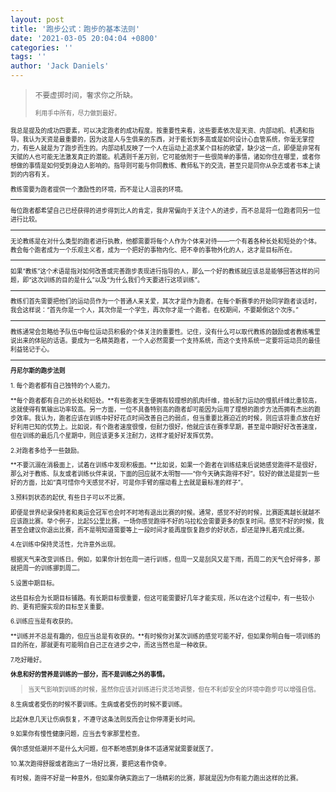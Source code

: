 ```yaml
---
layout: post
title: '跑步公式：跑步的基本法则'
date: '2021-03-05 20:04:04 +0800'
categories: ''
tags: ''
author: 'Jack Daniels'
---
```


> <small>不要虚掷时间，奢求你之所缺。
>
> <small>利用手中所有，尽力做到最好。

我总是提及的成功四要素，可以决定跑者的成功程度。按重要性来看，这些要素依次是天资、内部动机、机遇和指导。我认为天资是最重要的，因为这是人与生俱来的东西，对于能长到多高或是如何设计心血管系统，你毫无掌控力，有些人就是为了跑步而生的。内部动机反映了一个人在运动上追求某个目标的欲望，缺少这一点，即便是非常有天赋的人也可能无法激发真正的潜能。机遇则千差万别，它可能依附于一些很简单的事情，诸如你住在哪里，或者你想做的事情是如何受到身边人影响的。指导则可能与你同教练、教师私下的交流，甚至只是同你从杂志或者书本上读到的内容有关。

教练需要为跑者提供一个激励性的环境，而不是让人沮丧的环境。

- - -

每位跑者都希望自己已经获得的进步得到比人的肯定，我非常偏向于关注个人的进步，而不总是将一位跑者同另一位进行比较。

- - -

无论教练是在对什么类型的跑者进行执教，他都需要将每个人作为个体来对待——一个有着各种长处和短处的个体。教会每个跑者成为一个乐观主义者，成为一个把好的事物内化、把不幸的事物外化的人，这才是目标所在。

- - -

如果“教练”这个术语是指对如何改善或完善跑步表现进行指导的人，那么一个好的教练就应该总是能够回答这样的问题，即“这次训练的目的是什么”以及“为什么我们今天要进行这项训练”。

- - -

教练们首先需要把他们的运动员作为一个普通人来关爱，其次才是作为跑者。在每个新赛季的开始同学跑者谈话时，我会这样说：“首先你是一个人，其次你是一个学生，再次你才是一个跑者。在校期间，不要颠倒这个次序。”

- - -

教练通常会忽略给予队伍中每位运动员积极的个体关注的重要性。记住，没有什么可以取代教练的鼓励或者教练嘴里说出来的体贴的话语。要成为一名精英跑者，一个人必然需要一个支持系统，而这个支持系统一定要将运动员的最佳利益铭记于心。

- - -

**丹尼尔斯的跑步法则**

1\. 每个跑者都有自己独特的个人能力。

**每个跑者都有自己的长处和短处。**有些跑者天生便拥有较理想的肌肉纤维，擅长耐力运动的慢肌纤维比重较高，这就使得有氧输出功率较高。另一方面，一位不具备特别高的跑者却可能因为运用了理想的跑步方法而拥有杰出的跑步效率。我认为，跑者应该在训练中好好花点时间改善自己的弱点，但当重要比赛迫近的时候，则应该将重点放在好好利用已知的优势上。比如说，有个跑者速度很慢，但耐力很好，他就应该在赛季早期，甚至是中期好好改善速度，但在训练的最后几个星期中，则应该更多关注耐力，这样才能好好发挥优势。

2\.对跑者多给予一些鼓励。

**不要沉溺在消极面上，试着在训练中发现积极面。**比如说，如果一个跑者在训练结束后说她感觉跑得不是很好，那么对于教练、队友或者训练伙伴来说，下面的回应就不太明智——“你今天确实跑得不好”。较好的做法是提到一些好的方面，比如“真可惜你今天感觉不好，可是你手臂的摆动看上去就是最标准的样子”。

3\.预料到状态的起伏, 有些日子可以不比赛。

即便是世界纪录保持者和奥运会冠军也会时不时地有退出比赛的时候。通常，感觉不好的时候，比赛距离越长就越不应该跑比赛。举个例子，比起5公里比赛，一场你感觉跑得不好的马拉松会需要更多的恢复时间。感觉不好的时候，我甚至会建议你退出比赛，而不是明知道需要等上一段时间才能再度恢复跑步的好状态，却还是挣扎着完成比赛。

4\.在训练中保持灵活性，允许意外出现。

根据天气来改变训练日。例如，如果你计划在周一进行训练，但周一又是刮风又是下雨，而周二的天气会好得多，那就把周一的训练挪到周二。

5\.设置中期目标。

这些目标会为长期目标铺路。有长期目标很重要，但这可能需要好几年才能实现，所以在这个过程中，有一些较小的、更有把握实现的目标至关重要。

6\.训练应当是有收获的。

**训练并不总是有趣的，但应当总是有收获的。**有时候你对某次训练的感觉可能不好，但如果你明白每一项训练的目的所在，那就更有可能明白自己正在进步之中，而这当然也是一种收获。

7\.吃好睡好。

**休息和好的营养是训练的一部分，而不是训练之外的事情。**

> 当天气影响到训练的时候，虽然你应该对训练进行灵活地调整，但在不利却安全的环境中跑步可以增强自信。

8\.生病或者受伤的时候不要训练。生病或者受伤的时候不要训练。

比起休息几天让伤病恢复，不遵守这条法则反而会让你停滞更长时间。

9\.如果你有慢性健康问题，应当去专家那里检查。

偶尔感觉低潮并不是什么大问题，但不断地感到身体不适通常就需要就医了。

10\.某次跑得舒服或者跑出了一场好比赛，要把这看作侥幸。

有时候，跑得不好是一种意外，但如果你确实跑出了一场精彩的比赛，那就是因为你有能力跑出这样的比赛。
